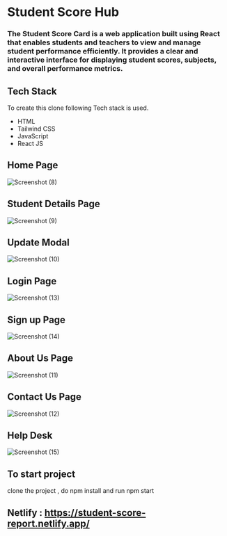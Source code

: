 # Student Score Hub

### The Student Score Card is a web application built using React that enables students and teachers to view and manage student performance efficiently. It provides a clear and interactive interface for displaying student scores, subjects, and overall performance metrics.
## Tech Stack 

To create this clone following Tech stack is used.

- HTML
- Tailwind CSS
- JavaScript
- React JS

## Home Page

![Screenshot (8)](https://github.com/user-attachments/assets/bec0cb6d-ed85-4082-841c-f0eb47bdda39)

## Student Details Page 

![Screenshot (9)](https://github.com/user-attachments/assets/6166f958-21ca-4512-a123-73b9cf4a7177)

## Update Modal

![Screenshot (10)](https://github.com/user-attachments/assets/c11c40d7-8045-47bb-8495-18a2148fdd4f)


## Login Page

![Screenshot (13)](https://github.com/user-attachments/assets/97ae7b07-48af-47b9-9ab2-1d137198adc6)


## Sign up Page

![Screenshot (14)](https://github.com/user-attachments/assets/f7fcc7ff-5381-4b38-b338-f0f69e421d9a)

## About Us Page

![Screenshot (11)](https://github.com/user-attachments/assets/a0b416c7-02cb-42ba-859c-8ca1dd8f69d3)

## Contact Us Page

![Screenshot (12)](https://github.com/user-attachments/assets/1e830eca-51dd-4d38-a919-85bd92887c44)


## Help Desk 

![Screenshot (15)](https://github.com/user-attachments/assets/7391742c-23c2-41ed-a962-272df9c4753d)


## To start project
 clone the project , do npm install and run npm start

## Netlify  : https://student-score-report.netlify.app/
